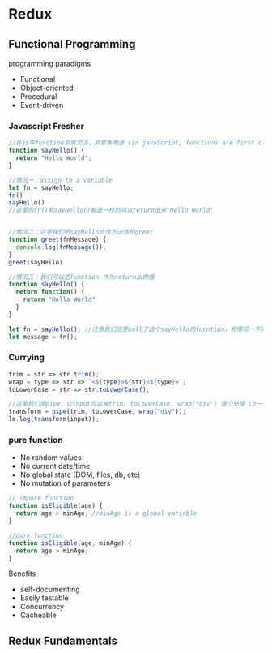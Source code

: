 # Redux

## Functional Programming

programming paradigms
- Functional
- Object-oriented
- Procedural
- Event-driven

### Javascript Fresher

```js
//在js中function非常灵活，非常多用途 (in javaScript, functions are first class citizens)。它可以assign给一个variable，他可以当参数pass给一个function
function sayHello() {
  return "Hello World";
}

//情况一：assign to a variable
let fn = sayHello;
fn()
sayHello()
//这里的fn()和sayHello()都是一样的可以return出来"Hello World"


//情况二：这里我们把sayHallo当作方法传给greet
function greet(fnMessage) {
  console.log(fnMessage());
}
greet(sayHello)

//情况三：我们可以把function 作为return出的值
function sayHello() {
  return function() {
    return "Hello World"
  }
}

let fn = sayHello(); //注意我们这里call了这个sayHello的fucntion，和情况一不同，这里fn就会变为我们在sayHello中的匿名函数。
let message = fn();

```

### Currying

```js 
trim = str => str.trim();
wrap = type => str => `<${type}>${str}<${type}>`;
toLowerCase = str => str.toLowerCase();

//这里我们用pipe，让input可以被trim, toLowerCase, wrap("div") 逐个处理（上一个的return是下一个的入参），trim, toLowerCase, wrap("div") 现在都是以str为input的function。
transform = pipe(trim, toLowerCase, wrap("div"));
le.log(transform(input));
```

### pure function
- No random values
- No current date/time
- No global state (DOM, files, db, etc)
- No mutation of parameters

```js
// impure function
function isEligible(age) {
  return age > minAge; //minAge is a global variable
}

//pure function
function isEligible(age, minAge) {
  return age > minAge; 
}
```

Benefits
- self-documenting
- Easily testable
- Concurrency
- Cacheable


## Redux Fundamentals
